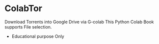 # ColabTor
Download Torrents into Google Drive via G-colab
This Python Colab Book supports File selection.

- Educational purpose Only
